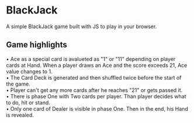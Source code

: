# BlackJack
A simple BlackJack game built with JS to play in your browser.

## Game highlights

• Ace as a special card is avalueted as "1" or "11" depending on player cards
at Hand. When a player draws an Ace and the score exceeds 21, Ace value changes to 1.<br>
• The Card Deck is generated and then shuffled twice before the start of the game.<br>
• Player can't get any more cards after he reaches "21" or gets passed it.<br>
• There is phase One with Two cards per player. Than player decides what to do, hit or stand.<br>
• Only one card of Dealer is visible in phase One. Then in the end, his Hand is revealed.
